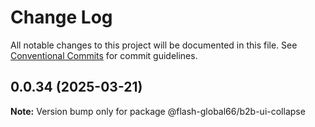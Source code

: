 # Change Log

All notable changes to this project will be documented in this file.
See [Conventional Commits](https://conventionalcommits.org) for commit guidelines.

## 0.0.34 (2025-03-21)

**Note:** Version bump only for package @flash-global66/b2b-ui-collapse
